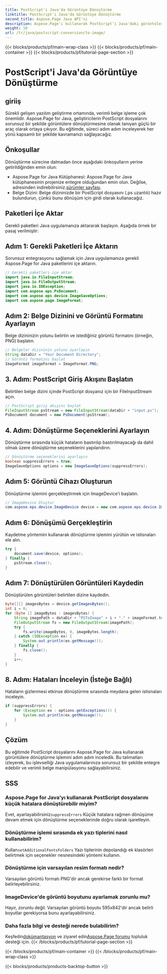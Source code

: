 ```yaml
---
title: PostScript'i Java'da Görüntüye Dönüştürme
linktitle: PostScript'i Java'da Görüntüye Dönüştürme
second_title: Aspose.Page Java API'si
description: Aspose.Page'i kullanarak PostScript'i Java'daki görüntülere dönüştürmeye ilişkin kapsamlı eğitimi keşfedin. Adım adım kılavuz, SSS'ler ve temel önkoşullar dahildir.
weight: 10
url: /tr/java/postscript-conversion/to-image/
---
```


{{< blocks/products/pf/main-wrap-class >}}
{{< blocks/products/pf/main-container >}}
{{< blocks/products/pf/tutorial-page-section >}}

# PostScript'i Java'da Görüntüye Dönüştürme

## giriiş
Sürekli gelişen yazılım geliştirme ortamında, verimli belge işleme çok önemlidir. Aspose.Page for Java, geliştiricilerin PostScript dosyalarını sorunsuz bir şekilde görüntülere dönüştürmesine olanak tanıyan güçlü bir araç olarak ortaya çıkıyor. Bu eğitimde, süreci adım adım inceleyerek her yönü kapsamlı bir şekilde kavramanızı sağlayacağız.
## Önkoşullar
Dönüştürme sürecine dalmadan önce aşağıdaki önkoşulların yerine getirildiğinden emin olun:
-  Aspose.Page for Java Kütüphanesi: Aspose.Page for Java kütüphanesinin projenize entegre olduğundan emin olun. Değilse, adresinden indirebilirsiniz.[sürümler sayfası](https://releases.aspose.com/page/java/).
- Belge Dizini: Belge dizininizde bir PostScript dosyasını (.ps uzantılı) hazır bulundurun, çünkü bunu dönüşüm için girdi olarak kullanacağız.
## Paketleri İçe Aktar
Gerekli paketleri Java uygulamanıza aktararak başlayın. Aşağıda örnek bir pasaj verilmiştir:
## Adım 1: Gerekli Paketleri İçe Aktarın
Sorunsuz entegrasyonu sağlamak için Java uygulamanıza gerekli Aspose.Page for Java paketlerini içe aktarın.
```java
// Gerekli paketleri içe aktar
import java.io.FileInputStream;
import java.io.FileOutputStream;
import java.io.IOException;
import com.aspose.eps.PsDocument;
import com.aspose.eps.device.ImageSaveOptions;
import com.aspose.page.ImageFormat;

```
## Adım 2: Belge Dizinini ve Görüntü Formatını Ayarlayın
Belge dizininizin yolunu belirtin ve istediğiniz görüntü formatını (örneğin, PNG) başlatın.
```java
// Belgeler dizininin yolunu ayarlayın
String dataDir = "Your Document Directory";
// Görüntü formatını başlat
ImageFormat imageFormat = ImageFormat.PNG;
```
## 3. Adım: PostScript Giriş Akışını Başlatın
Belirtilen belge dizini içinde PostScript dosyanız için bir FileInputStream açın.
```java
// PostScript giriş akışını başlat
FileInputStream psStream = new FileInputStream(dataDir + "input.ps");
PsDocument document = new PsDocument(psStream);
```
## 4. Adım: Dönüştürme Seçeneklerini Ayarlayın
Dönüştürme sırasında küçük hataların bastırılıp bastırılmayacağı da dahil olmak üzere dönüştürme seçeneklerini yapılandırın.
```java
// Dönüştürme seçeneklerini ayarlayın
boolean suppressErrors = true;
ImageSaveOptions options = new ImageSaveOptions(suppressErrors);
```
## Adım 5: Görüntü Cihazı Oluşturun
Dönüştürme işlemini gerçekleştirmek için ImageDevice'i başlatın.
```java
// ImageDevice Oluştur
com.aspose.eps.device.ImageDevice device = new com.aspose.eps.device.ImageDevice();
```
## Adım 6: Dönüşümü Gerçekleştirin
Kaydetme yöntemini kullanarak dönüştürme işlemini yürütün ve istisnaları ele alın.
```java
try {
    document.save(device, options);
} finally {
    psStream.close();
}
```
## Adım 7: Dönüştürülen Görüntüleri Kaydedin
Dönüştürülen görüntüleri belirtilen dizine kaydedin.
```java
byte[][] imagesBytes = device.getImagesBytes();
int i = 0;
for (byte [] imageBytes : imagesBytes) {
    String imagePath = dataDir + "PSToImage" + i + "." + imageFormat.toString().toLowerCase();
    FileOutputStream fs = new FileOutputStream(imagePath);
    try {
        fs.write(imageBytes, 0, imageBytes.length);
    } catch (IOException ex) {
        System.out.println(ex.getMessage());
    } finally {
        fs.close();
    }
    i++;
}
```
## 8. Adım: Hataları İnceleyin (İsteğe Bağlı)
Hataların gizlenmesi etkinse dönüştürme sırasında meydana gelen istisnaları inceleyin.
```java
if (suppressErrors) {
    for (Exception ex : options.getExceptions()) {
        System.out.println(ex.getMessage());
    }
}
```
## Çözüm
Bu eğitimde PostScript dosyalarını Aspose.Page for Java kullanarak görüntülere dönüştürme işlemini adım adım inceledik. Bu talimatları izleyerek, bu işlevselliği Java uygulamalarınıza sorunsuz bir şekilde entegre edebilir ve verimli belge manipülasyonu sağlayabilirsiniz.
## SSS
### Aspose.Page for Java'yı kullanarak PostScript dosyalarını küçük hatalara dönüştürebilir miyim?
 Evet, ayarlayabilirsiniz`suppressErrors` Küçük hatalara rağmen dönüşüme devam etmek için dönüştürme seçeneklerinde doğru olarak işaretleyin.
### Dönüştürme işlemi sırasında ek yazı tiplerini nasıl kullanabilirim?
 Kullan`setAdditionalFontsFolders` Yazı tiplerinin depolandığı ek klasörleri belirtmek için seçenekler nesnesindeki yöntemi kullanın.
### Dönüştürme için varsayılan resim formatı nedir?
Varsayılan görüntü formatı PNG'dir ancak gerekirse farklı bir format belirleyebilirsiniz.
### ImageDevice'de görüntü boyutunu ayarlamak zorunlu mu?
Hayır, zorunlu değil. Varsayılan görüntü boyutu 595x842'dir ancak belirli boyutlar gerekiyorsa bunu ayarlayabilirsiniz.
### Daha fazla bilgi ve desteği nerede bulabilirim?
 Keşfedin[dokümantasyon](https://reference.aspose.com/page/java/) ve ziyaret edin[Aspose.Page forumu](https://forum.aspose.com/c/page/39) topluluk desteği için.
{{< /blocks/products/pf/tutorial-page-section >}}

{{< /blocks/products/pf/main-container >}}
{{< /blocks/products/pf/main-wrap-class >}}

{{< blocks/products/products-backtop-button >}}

